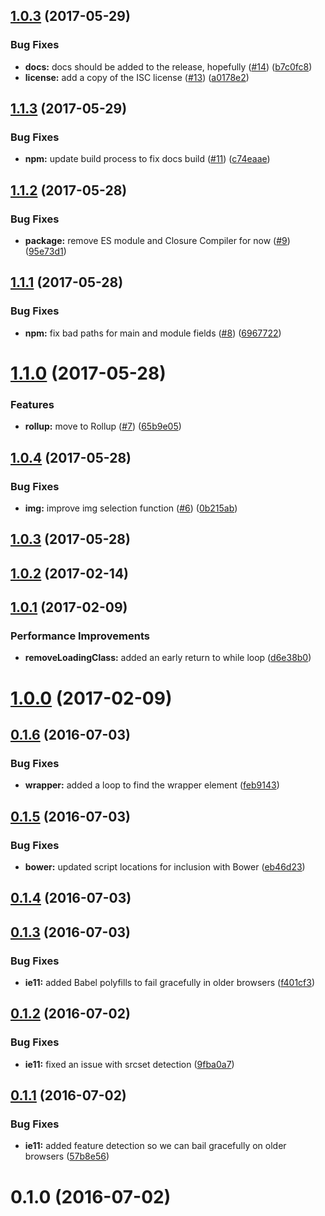 <a name="1.0.3"></a>
## [1.0.3](https://github.com/jlengstorf/responsive-lazyload.js/compare/v1.1.3...v1.0.3) (2017-05-29)


### Bug Fixes

* **docs:** docs should be added to the release, hopefully ([#14](https://github.com/jlengstorf/responsive-lazyload.js/issues/14)) ([b7c0fc8](https://github.com/jlengstorf/responsive-lazyload.js/commit/b7c0fc8))
* **license:** add a copy of the ISC license ([#13](https://github.com/jlengstorf/responsive-lazyload.js/issues/13)) ([a0178e2](https://github.com/jlengstorf/responsive-lazyload.js/commit/a0178e2))



<a name="1.1.3"></a>
## [1.1.3](https://github.com/jlengstorf/responsive-lazyload.js/compare/v1.1.2...v1.1.3) (2017-05-29)


### Bug Fixes

* **npm:** update build process to fix docs build ([#11](https://github.com/jlengstorf/responsive-lazyload.js/issues/11)) ([c74eaae](https://github.com/jlengstorf/responsive-lazyload.js/commit/c74eaae))



<a name="1.1.2"></a>
## [1.1.2](https://github.com/jlengstorf/responsive-lazyload.js/compare/v1.1.1...v1.1.2) (2017-05-28)


### Bug Fixes

* **package:** remove ES module and Closure Compiler for now ([#9](https://github.com/jlengstorf/responsive-lazyload.js/issues/9)) ([95e73d1](https://github.com/jlengstorf/responsive-lazyload.js/commit/95e73d1))



<a name="1.1.1"></a>
## [1.1.1](https://github.com/jlengstorf/responsive-lazyload.js/compare/v1.1.0...v1.1.1) (2017-05-28)


### Bug Fixes

* **npm:** fix bad paths for main and module fields ([#8](https://github.com/jlengstorf/responsive-lazyload.js/issues/8)) ([6967722](https://github.com/jlengstorf/responsive-lazyload.js/commit/6967722))



<a name="1.1.0"></a>
# [1.1.0](https://github.com/jlengstorf/responsive-lazyload.js/compare/v1.0.4...v1.1.0) (2017-05-28)


### Features

* **rollup:** move to Rollup ([#7](https://github.com/jlengstorf/responsive-lazyload.js/issues/7)) ([65b9e05](https://github.com/jlengstorf/responsive-lazyload.js/commit/65b9e05))



<a name="1.0.4"></a>
## [1.0.4](https://github.com/jlengstorf/responsive-lazyload.js/compare/v1.0.3...v1.0.4) (2017-05-28)


### Bug Fixes

* **img:** improve img selection function ([#6](https://github.com/jlengstorf/responsive-lazyload.js/issues/6)) ([0b215ab](https://github.com/jlengstorf/responsive-lazyload.js/commit/0b215ab))



<a name="1.0.3"></a>
## [1.0.3](https://github.com/jlengstorf/responsive-lazyload.js/compare/v1.0.2...v1.0.3) (2017-05-28)



<a name="1.0.2"></a>
## [1.0.2](https://github.com/jlengstorf/responsive-lazyload.js/compare/v1.0.1...v1.0.2) (2017-02-14)



<a name="1.0.1"></a>
## [1.0.1](https://github.com/jlengstorf/responsive-lazyload.js/compare/v1.0.0...v1.0.1) (2017-02-09)


### Performance Improvements

* **removeLoadingClass:** added an early return to while loop ([d6e38b0](https://github.com/jlengstorf/responsive-lazyload.js/commit/d6e38b0))



<a name="1.0.0"></a>
# [1.0.0](https://github.com/jlengstorf/responsive-lazyload.js/compare/v0.1.6...v1.0.0) (2017-02-09)



<a name="0.1.6"></a>
## [0.1.6](https://github.com/jlengstorf/responsive-lazyload.js/compare/v0.1.5...v0.1.6) (2016-07-03)


### Bug Fixes

* **wrapper:** added a loop to find the wrapper element ([feb9143](https://github.com/jlengstorf/responsive-lazyload.js/commit/feb9143))



<a name="0.1.5"></a>
## [0.1.5](https://github.com/jlengstorf/responsive-lazyload.js/compare/v0.1.4...v0.1.5) (2016-07-03)


### Bug Fixes

* **bower:** updated script locations for inclusion with Bower ([eb46d23](https://github.com/jlengstorf/responsive-lazyload.js/commit/eb46d23))



<a name="0.1.4"></a>
## [0.1.4](https://github.com/jlengstorf/responsive-lazyload.js/compare/v0.1.3...v0.1.4) (2016-07-03)



<a name="0.1.3"></a>
## [0.1.3](https://github.com/jlengstorf/responsive-lazyload.js/compare/v0.1.2...v0.1.3) (2016-07-03)


### Bug Fixes

* **ie11:** added Babel polyfills to fail gracefully in older browsers ([f401cf3](https://github.com/jlengstorf/responsive-lazyload.js/commit/f401cf3))



<a name="0.1.2"></a>
## [0.1.2](https://github.com/jlengstorf/responsive-lazyload.js/compare/v0.1.1...v0.1.2) (2016-07-02)


### Bug Fixes

* **ie11:** fixed an issue with srcset detection ([9fba0a7](https://github.com/jlengstorf/responsive-lazyload.js/commit/9fba0a7))



<a name="0.1.1"></a>
## [0.1.1](https://github.com/jlengstorf/responsive-lazyload.js/compare/v0.1.0...v0.1.1) (2016-07-02)


### Bug Fixes

* **ie11:** added feature detection so we can bail gracefully on older browsers ([57b8e56](https://github.com/jlengstorf/responsive-lazyload.js/commit/57b8e56))



<a name="0.1.0"></a>
# 0.1.0 (2016-07-02)




